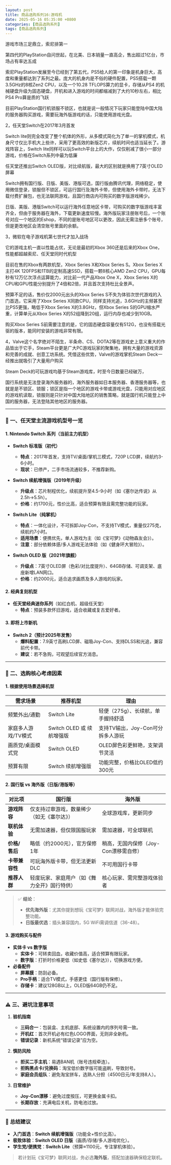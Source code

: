 ```yaml
---
layout: post
title: 商品选购系列16:游戏机
date: 2025-05-16 05:35:00 +0800
categories: [商品选购系列]
tags: [商品选购系列]
---
```


游戏市场三足鼎立，索尼排第一

第四代的PlayStation自问世起，在北美、日本销量一直高企，售出超过1亿台，市场占有率达五成

索尼PlayStation发展至今已经到了第五代，PS5给人的第一印象是机身巨大，高度和重量都达到了系列之最。庞大的机身内是不俗的硬件配置，PS5搭载一颗3.5GHz的8核Zen2 CPU，以及一个10.28 TFLOPS算力的显卡，存储从PS4 的机械硬盘升级为固态硬盘，开机和进入游戏的时间都缩减到了大约10秒左右，相比PS4 Pro算是质的飞跃

目前PlayStation国行机锁服不锁区，也就是说一般情况下玩家只能登陆中国大陆的服务器购买游戏，需要玩海外版游戏的话，只能使用游戏光盘。

2，任天堂Switch在2017年3月首发

Switch lite则完全改变了整个机体的外形，从多模式简化为了单一的掌机模式，机身尺寸仅比手机大上些许，采用了更高效的新版芯片，续航时间也适当延长了。游戏阵容上，Switch lite同样可以玩Switch平台上的大作，仅仅削减了很小一部分游戏，价格在Switch系列中最为低廉

任天堂还推出Switch OLED版，对比续航版，最大的区别就是换用了7英寸OLED屏幕

Switch拥有国行版、日版、美版、港版可选，国行版由腾讯代理，网络稳定，使用微信登录，锁服但不锁区，可运行国行及海外卡带，但使用海外卡带时，无法下载付费扩展包，也无法联网游戏，且国行商店内可购买的数字版游戏稀少。

日版、美版、港版Switch可以运行海外任意地区卡带，可购买的数字版游戏丰富齐全，但由于服务器在海外，下载更新速度较慢。海外版玩家注册账号后，一个账号对应一个地区的Eshop，不同的是账号地区可以更改，因此无需注册多个账号，但是更改地区会清空账号里面的余额。

3，微软在电子游戏机第七世代才加入战场

它的游戏主机一直以性能占优，无论是最初的Xbox 360还是后来的Xbox One，性能都超越索尼、任天堂同时代机型

目前在售的Xbox有两款机型，Xbox Series X和Xbox Series S。Xbox Series X主打4K 120FPS和1TB的定制高速SSD，搭载一颗8核心AMD Zen2 CPU，GPU每秒有12万亿次浮点运算能力，对比前一代产品Xbox One X，Xbox Series X的CPU和GPU性能分别提升了4倍和2倍，并且首次支持杜比全景声。

预算不足的话，售价仅2000元出头的Xbox Series S不失为体验次世代游戏的入门首选，它采用了Xbox Series X同款CPU，同样支持光追，3.6GHz的主频甚至比PS5更强，略低于Xbox Series X的3.8GHz，但Xbox Series S的GPU缩水严重，计算单元从Xbox Series X的52组降到20组，运行内存也减少到10GB。

购买Xbox Series S前需要注意的是，它的固态硬盘容量仅有512G，也没有搭载光驱的版本，能同时安装的游戏非常有限。

4，Valve这个名字绝对不陌生，半条命、CS、DOTA2等在游戏史上意义重大的作品皆出于它手，Steam平台更是广大PC游戏玩家的聚集地，拥有大量的游戏资源和完善的成就、创意工坊系统。凭借这些优势，Valve的游戏掌机Steam Deck一经推出就吸引了大量用户购买

Steam Deck的可玩游戏均基于Steam游戏库，时至今日数量已经破万，

国行系统是无法登录海外服务器的，海外服务器如日本服务器、香港服务器等，也就是是不锁区、锁服；锁区是指一个地区的游戏卡带或游戏光盘，只能用对应地区的游戏机读取，锁服则是只针对中国大陆地区的销售策略，就是国行机只能登上中国的服务器，无法登陆其他地区的服务器。


---

### 🔢 **一、任天堂主流游戏机型号一览**
#### **1. Nintendo Switch 系列（当前主力机型）**
- **Switch 标准版（初代）**  
  - **特点**：2017年首发，支持TV/桌面/掌机三模式，720P LCD屏，续航约3-6小时。  
  - **现状**：已停产，二手市场流通较多，不推荐新购。

- **Switch 续航增强版（2019年升级）**  
  - **升级点**：芯片制程优化，续航提升至4.5-9小时（如《塞尔达传说》从2.5h→5.5h）。  
  - **价格**：约1700元，性价比高，适合预算有限且需完整功能的玩家。

- **Switch Lite（纯掌机）**  
  - **特点**：一体化设计，不可拆卸Joy-Con，不支持TV模式，重量仅275克，续航约7小时。  
  - **适用场景**：便携优先，单人游戏为主（如《宝可梦》《动物森友会》）。  
  - **注意**：部分依赖体感/多人游戏无法体验（如《健身环大冒险》）。

- **Switch OLED 版（2021年旗舰）**  
  - **升级点**：7英寸OLED屏（色彩/对比度提升）、64GB存储、可调支架、底座新增LAN网口。  
  - **价格**：约2000元，适合追求画质及多人游戏的玩家。

#### **2. 经典复刻机型**
- **任天堂经典迷你系列**（如红白机、超级任天堂）  
  - **特点**：预装多款怀旧游戏，适合收藏或复古爱好者。

#### **3. 即将上市新机**
- **Switch 2（预计2025年发售）**  
  - **爆料配置**：7.9英寸高刷LCD屏、磁吸Joy-Con、支持DLSS和光追，兼容前代卡带。  
  - **建议**：若不急购，可观望后续官方消息。

---

### 🛒 **二、选购核心考虑因素**
#### **1. 根据使用场景选择机型**
| **需求场景**       | **推荐机型**               | **理由**                                                                 |
|--------------------|----------------------------|--------------------------------------------------------------------------|
| 频繁外出/通勤      | Switch Lite                | 轻便（275g）、长续航，单手握持舒适             |
| 家庭多人游戏/TV模式 | Switch OLED 或 续航增强版 | 支持TV输出，Joy-Con可分拆多人游玩             |
| 画质党/桌面模式党   | Switch OLED                | OLED屏色彩更鲜艳，支架调节灵活                 |
| 预算有限           | Switch 续航增强版          | 功能完整，价格比OLED低约300元                  |

#### **2. 国行版 vs 海外版（日版/港版等）**
| **对比项**       | **国行版**                                     | **海外版**                                     |
|------------------|-----------------------------------------------|-----------------------------------------------|
| **游戏阵容**     | 仅支持过审游戏，数量稀少（如无《塞尔达》） | 全球游戏库，更新同步                          |
| **联机体验**     | 无需加速器，但仅限国服玩家         | 需加速器，可全球联机                          |
| **价格/售后**    | 略低（约2000元），官方保修1年      | 稍高，无国内保修（Joy-Con漂移需自修） |
| **卡带兼容性**   | 可玩海外版卡带，但无法更新DLC       | 不可用国行卡带                                |
| **推荐人群**     | 轻度玩家、家庭用户（如《舞力全开》国行特供）      | 核心玩家、需完整游戏体验者                    |

> ✅ **结论**：  
> - **优先海外版**：尤其你提到想玩《宝可梦》联网对战，海外版才能体验完整功能。  
> - **日版最优选**：插头兼容国内，5G WiFi需调信道（36-48）。

#### **3. 游戏购买与配件**
- **实体卡 vs 数字版**  
  - **实体卡**：可转卖回血，收藏价值高，适合预算有限玩家。  
  - **数字版**：打折时价格更低（如史低《塞尔达》），切换游戏方便。
- **必备配件**  
  - **屏幕膜**：防刮必备。  
  - **Pro手柄**：适合TV模式，手感更佳（国行版有保修）。  
  - **存储卡**：建议128GB以上，OLED版64GB仍不足。

---

### ⚠️ **三、避坑注意事项**
1. **验机指南**  
   - **三码合一**：包装盒、主机底部、系统设置内的序列号需一致。  
   - **开机红**：首次开机必有红色LOGO界面，无则非全新机。  
   - **错误记录**：新机系统“错误记录”应为空。

2. **慎防风险**  
   - **拒买二手主机**：易遇BAN机（账号违规牵连）。  
   - **拒购黑点卡/兑换码**：淘宝低价数字版可能盗刷，导致封号。  
   - **家庭会员组队**：避免淘宝拼车，选熟人分担（4500日元/年支持8人）。

3. **日常维护**  
   - **Joy-Con漂移**：避免过度按压，可更换金属卡扣。  
   - **长期存放**：充满电后关机，防电池过放。

---

### 💎 **总结建议**
- **入门首选**：**Switch 续航增强版**（功能全+性价比高）。  
- **极致体验**：**Switch OLED 日版**（画质/存储/多人游戏优化）。  
- **学生党/便携党**：**Switch Lite**（预算≈1100元，专注掌机体验）。  

> 若计划玩《宝可梦》联网对战，务必选**海外版**，搭配加速器确保稳定联机。
